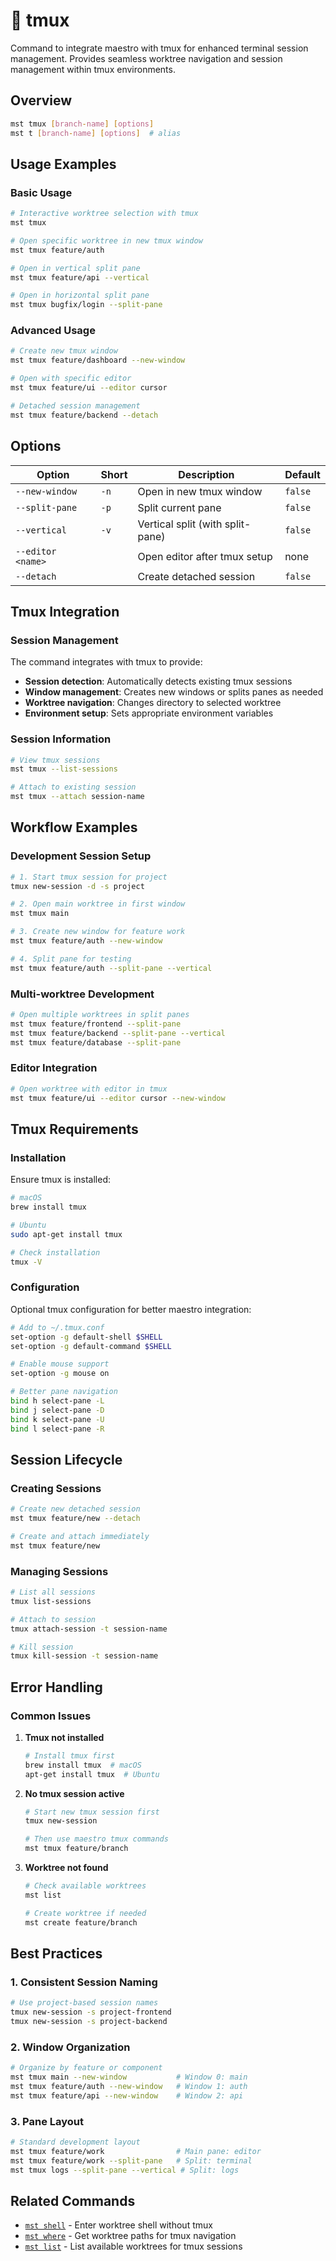 # 🔸 tmux

Command to integrate maestro with tmux for enhanced terminal session management. Provides seamless worktree navigation and session management within tmux environments.

## Overview

```bash
mst tmux [branch-name] [options]
mst t [branch-name] [options]  # alias
```

## Usage Examples

### Basic Usage

```bash
# Interactive worktree selection with tmux
mst tmux

# Open specific worktree in new tmux window
mst tmux feature/auth

# Open in vertical split pane
mst tmux feature/api --vertical

# Open in horizontal split pane  
mst tmux bugfix/login --split-pane
```

### Advanced Usage

```bash
# Create new tmux window
mst tmux feature/dashboard --new-window

# Open with specific editor
mst tmux feature/ui --editor cursor

# Detached session management
mst tmux feature/backend --detach
```

## Options

| Option | Short | Description | Default |
|--------|-------|-------------|---------|
| `--new-window` | `-n` | Open in new tmux window | `false` |
| `--split-pane` | `-p` | Split current pane | `false` |
| `--vertical` | `-v` | Vertical split (with split-pane) | `false` |
| `--editor <name>` | | Open editor after tmux setup | none |
| `--detach` | | Create detached session | `false` |

## Tmux Integration

### Session Management

The command integrates with tmux to provide:

- **Session detection**: Automatically detects existing tmux sessions
- **Window management**: Creates new windows or splits panes as needed
- **Worktree navigation**: Changes directory to selected worktree
- **Environment setup**: Sets appropriate environment variables

### Session Information

```bash
# View tmux sessions
mst tmux --list-sessions

# Attach to existing session
mst tmux --attach session-name
```

## Workflow Examples

### Development Session Setup

```bash
# 1. Start tmux session for project
tmux new-session -d -s project

# 2. Open main worktree in first window  
mst tmux main

# 3. Create new window for feature work
mst tmux feature/auth --new-window

# 4. Split pane for testing
mst tmux feature/auth --split-pane --vertical
```

### Multi-worktree Development

```bash
# Open multiple worktrees in split panes
mst tmux feature/frontend --split-pane
mst tmux feature/backend --split-pane --vertical
mst tmux feature/database --split-pane
```

### Editor Integration

```bash
# Open worktree with editor in tmux
mst tmux feature/ui --editor cursor --new-window
```

## Tmux Requirements

### Installation

Ensure tmux is installed:

```bash
# macOS
brew install tmux

# Ubuntu
sudo apt-get install tmux

# Check installation
tmux -V
```

### Configuration

Optional tmux configuration for better maestro integration:

```bash
# Add to ~/.tmux.conf
set-option -g default-shell $SHELL
set-option -g default-command $SHELL

# Enable mouse support
set-option -g mouse on

# Better pane navigation
bind h select-pane -L
bind j select-pane -D
bind k select-pane -U
bind l select-pane -R
```

## Session Lifecycle

### Creating Sessions

```bash
# Create new detached session
mst tmux feature/new --detach

# Create and attach immediately
mst tmux feature/new
```

### Managing Sessions

```bash
# List all sessions
tmux list-sessions

# Attach to session
tmux attach-session -t session-name

# Kill session
tmux kill-session -t session-name
```

## Error Handling

### Common Issues

1. **Tmux not installed**
   ```bash
   # Install tmux first
   brew install tmux  # macOS
   apt-get install tmux  # Ubuntu
   ```

2. **No tmux session active**
   ```bash
   # Start new tmux session first
   tmux new-session
   
   # Then use maestro tmux commands
   mst tmux feature/branch
   ```

3. **Worktree not found**
   ```bash
   # Check available worktrees
   mst list
   
   # Create worktree if needed
   mst create feature/branch
   ```

## Best Practices

### 1. Consistent Session Naming

```bash
# Use project-based session names
tmux new-session -s project-frontend
tmux new-session -s project-backend
```

### 2. Window Organization

```bash
# Organize by feature or component
mst tmux main --new-window           # Window 0: main
mst tmux feature/auth --new-window   # Window 1: auth
mst tmux feature/api --new-window    # Window 2: api
```

### 3. Pane Layout

```bash
# Standard development layout
mst tmux feature/work                # Main pane: editor
mst tmux feature/work --split-pane   # Split: terminal
mst tmux logs --split-pane --vertical # Split: logs
```

## Related Commands

- [`mst shell`](./shell.md) - Enter worktree shell without tmux
- [`mst where`](./where.md) - Get worktree paths for tmux navigation
- [`mst list`](./list.md) - List available worktrees for tmux sessions